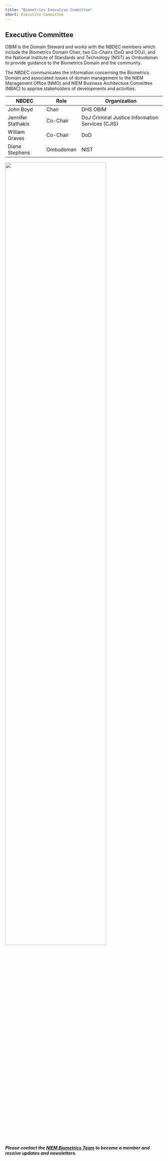 ```yaml
---
title: "Biometrics Executive Committee"
short: Executive Committee
---
```


## Executive Committee

OBIM is the Domain Steward and works with the NBDEC members which include the Biometrics Domain Chair, two Co-Chairs (DoD and DOJ), and the National Institute of Standards and Technology (NIST) as Ombudsman to provide guidance to the Biometrics Domain and the community.

The NBDEC communicates the information concerning the Biometrics Domain and associated issues of domain management to the NIEM Management Office (NMO) and NIEM Business Architecture Committee (NBAC) to apprise stakeholders of developments and activities.


|NBDEC|Role|Organization|
|---|---|---|
|John Boyd|Chair|DHS OBIM|
|Jennifer Stathakis|Co-Chair|DoJ Criminal Justice Information Services (CJIS)|
|William Graves|Co-Chair|DoD|
|Diane Stephens|Ombudsman|NIST|

<img align="center" width="80%" src="Biometrics-Org-v2.png">

***Please contact the [NIEM Biometrics Team](mailto:OBIMFuturesIdentityNIEM@obim.dhs.gov) to become a member and receive updates and newsletters.***
